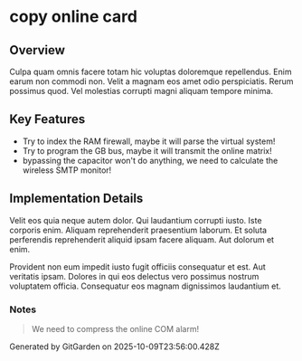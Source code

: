 # copy online card

## Overview
Culpa quam omnis facere totam hic voluptas doloremque repellendus. Enim earum non commodi non. Velit a magnam eos amet odio perspiciatis. Rerum possimus quod. Vel molestias corrupti magni aliquam tempore minima.

## Key Features
- Try to index the RAM firewall, maybe it will parse the virtual system!
- Try to program the GB bus, maybe it will transmit the online matrix!
- bypassing the capacitor won't do anything, we need to calculate the wireless SMTP monitor!

## Implementation Details
Velit eos quia neque autem dolor. Qui laudantium corrupti iusto. Iste corporis enim. Aliquam reprehenderit praesentium laborum. Et soluta perferendis reprehenderit aliquid ipsam facere aliquam. Aut dolorum et enim.
 Provident non eum impedit iusto fugit officiis consequatur et est. Aut veritatis ipsam. Dolores in qui eos delectus vero possimus nostrum voluptatem officia. Consequatur eos magnam dignissimos laudantium et.

### Notes
> We need to compress the online COM alarm!

Generated by GitGarden on 2025-10-09T23:56:00.428Z